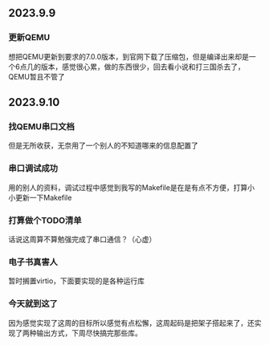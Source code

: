 ## 2023.9.9

### 更新QEMU
想把QEMU更新到要求的7.0.0版本，到官网下载了压缩包，但是编译出来却是一个6点几的版本，感觉很心累，做的东西很少，回去看小说和打三国杀去了，QEMU暂且不管了

## 2023.9.10

### 找QEMU串口文档

但是无所收获，无奈用了一个别人的不知道哪来的信息配置了

### 串口调试成功
用的别人的资料，调试过程中感觉到我写的Makefile是在是有点不方便，打算小小更新一下Makefile

### 打算做个TODO清单
话说这周算不算勉强完成了串口通信？（心虚）

### 电子书真害人
暂时搁置virtio，下面要实现的是各种运行库


### 今天就到这了
因为感觉实现了这周的目标所以感觉有点松懈，这周起码是把架子搭起来了，还实现了两种输出方式，下周尽快搞完那些库。